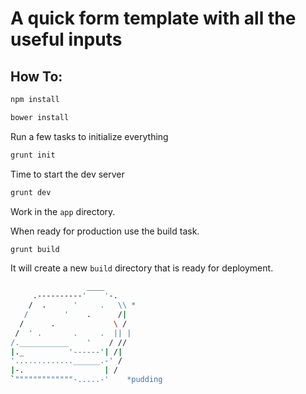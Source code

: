 # A quick form template with all the useful inputs

## How To: 
```bash
npm install
```

```bash
bower install
```

Run a few tasks to initialize everything
```bash
grunt init
```

Time to start the dev server
```bash
grunt dev
```

Work in the `app` directory. 

When ready for production use the build task.

```bash
grunt build
```

It will create a new `build` directory that is ready for deployment.


```bash
                 ____
     .----------'    '-.
    /  .      '     .   \\ *
   /        '    .      /|
  /      .             \ /
 /  ' .       .     .  || |
/.___________    '    / //
|._          '------'| /|
'.............______.-' /  
|-.                  | /
`"""""""""""""-.....-'    *pudding
```
